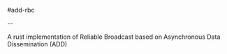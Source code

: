 #add-rbc

--

A rust implementation of Reliable Broadcast based on Asynchronous Data Dissemination (ADD)
